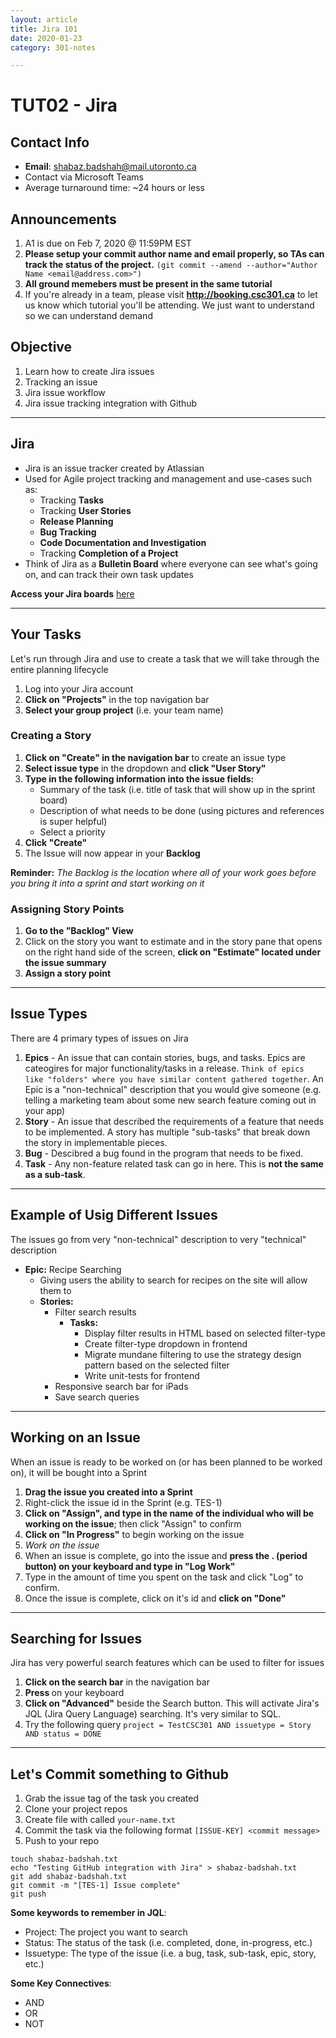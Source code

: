 ```yaml
---
layout: article
title: Jira 101
date: 2020-01-23
category: 301-notes

---
```

# TUT02 - Jira

## Contact Info

* **Email**: shabaz.badshah@mail.utoronto.ca
* Contact via Microsoft Teams
* Average turnaround time: \~24 hours or less

## Announcements

1. A1 is due on Feb 7, 2020 @ 11:59PM EST
2. **Please setup your commit author name and email properly, so TAs can track the status of the project.** `(git commit --amend --author="Author Name <email@address.com>")`
3. **All ground memebers must be present in the same tutorial**
4. If you're already in a team, please visit **http://booking.csc301.ca** to let us know which tutorial you'll be attending. We just want to understand so we can understand demand

## Objective

1. Learn how to create Jira issues
2. Tracking an issue
3. Jira issue workflow
4. Jira issue tracking integration with Github

---

## Jira

* Jira is an issue tracker created by Atlassian
* Used for Agile project tracking and management and use-cases such as:
  * Tracking **Tasks**
  * Tracking **User Stories**
  * **Release Planning**
  * **Bug Tracking**
  * **Code Documentation and Investigation**
  * Tracking **Completion of a Project**
* Think of Jira as a **Bulletin Board** where everyone can see what's going on, and can track their own task updates

__Access your Jira boards__ [here](http://mcsapps.utm.utoronto.ca/jira)

---

## Your Tasks

Let's run through Jira and use to create a task that we will take through the entire planning lifecycle

1. Log into your Jira account
2. **Click on "Projects"** in the top navigation bar
3. **Select your group project** (i.e. your team name)

### Creating a Story

1. **Click on "Create" in the navigation bar** to create an issue type
2. **Select issue type** in the dropdown and **click "User Story"**
3. **Type in the following information into the issue fields:**
   * Summary of the task (i.e. title of task that will show up in the sprint board)
   * Description of what needs to be done (using pictures and references is super helpful)
   * Select a priority
4. **Click "Create"**
5. The Issue will now appear in your **Backlog**

**Reminder:** _The Backlog is the location where all of your work goes before you bring it into a sprint and start working on it_

### Assigning Story Points

1. **Go to the "Backlog" View**
2. Click on the story you want to estimate and in the story pane that opens on the right hand side of the screen, **click on "Estimate" located under the issue summary**
3. **Assign a story point**

---

## Issue Types

There are 4 primary types of issues on Jira

1. __Epics__ - An issue that can contain stories, bugs, and tasks. Epics are cateogires for major functionality/tasks in a release. ```Think of epics like "folders" where you have similar content gathered together```. An Epic is a "non-technical" description that you would give someone (e.g. telling a marketing team about some new search feature coming out in your app)
2. __Story__ - An issue that described the requirements of a feature that needs to be implemented. A story has multiple "sub-tasks" that break down the story in implementable pieces.
3. __Bug__ - Descibred a bug found in the program that needs to be fixed.
4. __Task__ - Any non-feature related task can go in here. This is __not the same as a sub-task__.

---

## Example of Usig Different Issues

The issues go from very "non-technical" description to very "technical" description

- __Epic:__ Recipe Searching
  - Giving users the ability to search for recipes on the site will allow them to 
  - __Stories:__
    - Filter search results
      - __Tasks:__
        - Display filter results in HTML based on selected filter-type
        - Create filter-type dropdown in frontend
        - Migrate mundane filtering to use the strategy design pattern based on the selected filter
        - Write unit-tests for frontend
    - Responsive search bar for iPads
    - Save search queries

---

## Working on an Issue

When an issue is ready to be worked on (or has been planned to be worked on), it will be bought into a Sprint

1. **Drag the issue you created into a Sprint**
2. Right-click the issue id in the Sprint (e.g. TES-1)
3. **Click on "Assign", and type in the name of the individual who will be working on the issue**; then click "Assign" to confirm
4. **Click on "In Progress"** to begin working on the issue
5. _Work on the issue_
6. When an issue is complete, go into the issue and **press the . (period button) on your keyboard and type in "Log Work"**
7. Type in the amount of time you spent on the task and click "Log" to confirm.
8. Once the issue is complete, click on it's id and **click on "Done"**

---

## Searching for Issues

Jira has very powerful search features which can be used to filter for issues

1. **Click on the search bar** in the navigation bar
2. **Press <Enter>** on your keyboard
3. **Click on "Advanced"** beside the Search button. This will activate Jira's JQL (Jira Query Language) searching. It's very similar to SQL.
4. Try the following query `project = TestCSC301 AND issuetype = Story AND status = DONE`

---

## Let's Commit something to Github

1. Grab the issue tag of the task you created
2. Clone your project repos
3. Create file with called `your-name.txt`
4. Commit the task via the following format `[ISSUE-KEY] <commit message>`
5. Push to your repo

```shell
touch shabaz-badshah.txt
echo "Testing GitHub integration with Jira" > shabaz-badshah.txt
git add shabaz-badshah.txt
git commit -m "[TES-1] Issue complete"
git push
```

**Some keywords to remember in JQL**:

* Project: The project you want to search
* Status: The status of the task  (i.e. completed, done, in-progress, etc.)
* Issuetype: The type of the issue (i.e. a bug, task, sub-task, epic, story, etc.)

**Some Key Connectives**:

* AND
* OR
* NOT